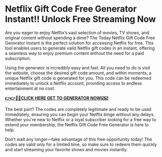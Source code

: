 #  Netflix Gift Code Free Generator Instant!! Unlock Free Streaming Now

Are you eager to enjoy Netflix’s vast selection of movies, TV shows, and original content without spending a dime? The Today Netflix Gift Code Free Generator Instant is the perfect solution for accessing Netflix for free. This tool enables users to generate valid Netflix gift codes in an instant, offering a seamless way to enjoy premium content without the need for a paid subscription.

Using the generator is incredibly easy and fast. All you need to do is visit the website, choose the desired gift code amount, and within moments, a unique Netflix gift code is generated for you. This code can be redeemed immediately to unlock a Netflix account, providing access to endless entertainment at no cost.

[**👉👉🎯🎯CLICK HERE GET TO GENERATOR NOW☑️☑️**](https://free-tools.raj-solution.com/958f890)

The best part? The codes are completely legitimate and ready to be used immediately, ensuring you can begin your Netflix binge without any delays. Whether you're new to Netflix or a loyal subscriber looking for a free way to extend your membership, the Netflix Gift Code Free Generator is here to help.

Don’t wait any longer—take advantage of this free opportunity today! The codes are valid only for a limited time, so make sure to redeem them quickly and start streaming your favorite shows and movies instantly.
